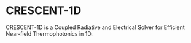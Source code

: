 # CRESCENT-1D
CRESCENT-1D is a Coupled Radiative and Electrical Solver for Efficient Near-field Thermophotonics in 1D.
